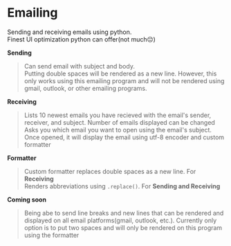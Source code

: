 # Emailing
Sending and receiving emails using python. 
<br>Finest UI optimization python can offer(not much😔)


**Sending**
>Can send email with subject and body.<br>
>Putting double spaces will be rendered as a new line. However, this only works using this emailing program and will not be rendered using gmail, outlook, or other emailing programs.<br>

**Receiving**

>Lists 10 newest emails you have recieved with the email's sender, receiver, and subject. Number of emails displayed can be changed<br>
>Asks you which email you want to open using the email's subject.<br>
>Once opened, it will display the email using utf-8 encoder and custom formatter

**Formatter**

>Custom formatter replaces double spaces as a new line. For **Receiving**<br>
>Renders abbreviations using  `.replace()`. For **Sending and Receiving**<br>


**Coming soon**

>Being abe to send line breaks and new lines that can be rendered and displayed on all email platforms(gmail, outlook, etc.). Currently only option is to put two spaces and will only be rendered on this program using the formatter


